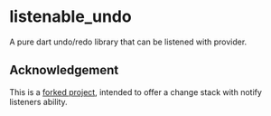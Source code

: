 # listenable_undo

A pure dart undo/redo library that can be listened with provider.

## Acknowledgement
This is a [forked project](https://github.com/rodydavis/undo), intended to offer a change stack with notify listeners ability.
